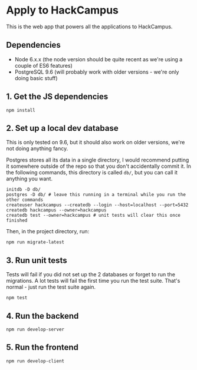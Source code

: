 # Apply to HackCampus

This is the web app that powers all the applications to HackCampus.

## Dependencies

- Node 6.x.x (the node version should be quite recent as we're using a couple of ES6 features)
- PostgreSQL 9.6 (will probably work with older versions - we're only doing basic stuff)

## 1. Get the JS dependencies

```
npm install
```

## 2. Set up a local dev database

This is only tested on 9.6, but it should also work on older versions, we're not doing anything fancy.

Postgres stores all its data in a single directory, I would recommend putting it somewhere outside of the repo so that you don't accidentally commit it. In the following commands, this directory is called `db/`, but you can call it anything you want.

```
initdb -D db/
postgres -D db/ # leave this running in a terminal while you run the other commands
createuser hackcampus --createdb --login --host=localhost --port=5432
createdb hackcampus --owner=hackcampus
createdb test --owner=hackcampus # unit tests will clear this once finished
```

Then, in the project directory, run:

```
npm run migrate-latest
```

## 3. Run unit tests

Tests will fail if you did not set up the 2 databases or forget to run the migrations.
A lot tests will fail the first time you run the test suite.
That's normal - just run the test suite again.

```
npm test
```

## 4. Run the backend

```
npm run develop-server
```

## 5. Run the frontend

```
npm run develop-client
```
